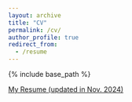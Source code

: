```yaml
---
layout: archive
title: "CV"
permalink: /cv/
author_profile: true
redirect_from:
  - /resume
---
```


{% include base_path %}

<!--- [My Resume (updated in July 2021)](https://github.com/monkbai/monkbai.github.io/blob/master/files/Resume_July_2021.pdf) -->

<!--- [My Resume (updated in March 2022)](https://github.com/monkbai/monkbai.github.io/blob/master/files/resume_April_2022.pdf) -->

<!--- [My Resume (updated in August 2022)](https://github.com/monkbai/monkbai.github.io/blob/master/files/ZhiboLiu_CV_08_2022.pdf) -->

<!--- [My Resume (updated in Nov. 2022)](https://github.com/monkbai/monkbai.github.io/blob/master/files/Resume_ZhiboLiu.pdf) -->

<!---[My Resume (updated in June 2024)](https://github.com/monkbai/monkbai.github.io/blob/master/files/Zhibo_LIU_Resume_June_2024.pdf) -->

[My Resume (updated in Nov. 2024)](https://github.com/monkbai/monkbai.github.io/blob/master/files/ZhiboLiu_Resume_2024.pdf)



<!---
Education
======
* B.S. in GitHub, GitHub University, 2012
* M.S. in Jekyll, GitHub University, 2014
* Ph.D in Version Control Theory, GitHub University, 2018 (expected)

Work experience
======
* Summer 2015: Research Assistant
  * Github University
  * Duties included: Tagging issues
  * Supervisor: Professor Git

* Fall 2015: Research Assistant
  * Github University
  * Duties included: Merging pull requests
  * Supervisor: Professor Hub
  
Skills
======
* Skill 1
* Skill 2
  * Sub-skill 2.1
  * Sub-skill 2.2
  * Sub-skill 2.3
* Skill 3

Publications
======
  <ul>{% for post in site.publications %}
    {% include archive-single-cv.html %}
  {% endfor %}</ul>
  
Talks
======
  <ul>{% for post in site.talks %}
    {% include archive-single-talk-cv.html %}
  {% endfor %}</ul>
  
Teaching
======
  <ul>{% for post in site.teaching %}
    {% include archive-single-cv.html %}
  {% endfor %}</ul>
  
Service and leadership
======
* Currently signed in to 43 different slack teams
-->
